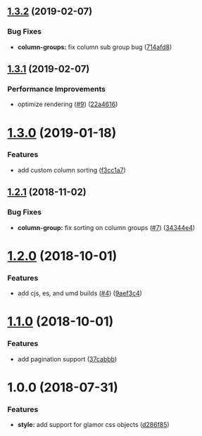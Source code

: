 ## [1.3.2](https://github.com/ClearC2/c2-table/compare/v1.3.1...v1.3.2) (2019-02-07)


### Bug Fixes

* **column-groups:** fix column sub group bug ([714afd8](https://github.com/ClearC2/c2-table/commit/714afd8))

## [1.3.1](https://github.com/ClearC2/c2-table/compare/v1.3.0...v1.3.1) (2019-02-07)


### Performance Improvements

* optimize rendering ([#9](https://github.com/ClearC2/c2-table/issues/9)) ([22a4616](https://github.com/ClearC2/c2-table/commit/22a4616))

# [1.3.0](https://github.com/ClearC2/c2-table/compare/v1.2.1...v1.3.0) (2019-01-18)


### Features

* add custom column sorting ([f3cc1a7](https://github.com/ClearC2/c2-table/commit/f3cc1a7))

## [1.2.1](https://github.com/ClearC2/c2-table/compare/v1.2.0...v1.2.1) (2018-11-02)


### Bug Fixes

* **column-group:** fix sorting on column groups ([#7](https://github.com/ClearC2/c2-table/issues/7)) ([34344e4](https://github.com/ClearC2/c2-table/commit/34344e4))

# [1.2.0](https://github.com/ClearC2/c2-table/compare/v1.1.0...v1.2.0) (2018-10-01)


### Features

* add cjs, es, and umd builds ([#4](https://github.com/ClearC2/c2-table/issues/4)) ([9aef3c4](https://github.com/ClearC2/c2-table/commit/9aef3c4))

# [1.1.0](https://github.com/ClearC2/c2-table/compare/v1.0.0...v1.1.0) (2018-10-01)


### Features

* add pagination support ([37cabbb](https://github.com/ClearC2/c2-table/commit/37cabbb))

# 1.0.0 (2018-07-31)


### Features

* **style:** add support for glamor css objects ([d286f85](https://github.com/ClearC2/c2-table/commit/d286f85))
